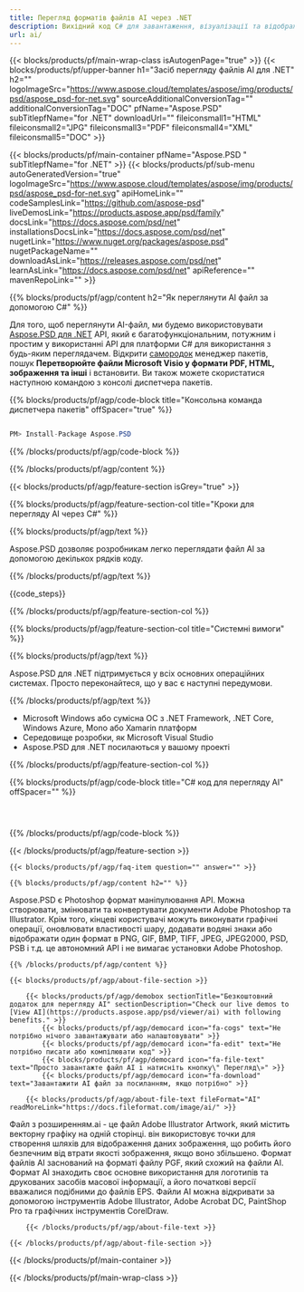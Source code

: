 ```yaml
---
title: Перегляд форматів файлів AI через .NET
description: Вихідний код C# для завантаження, візуалізації та відображення документів AI на платформах .NET Framework, NET Core, Windows Azure, Mono або Xamarin.
url: ai/
---
```


{{< blocks/products/pf/main-wrap-class isAutogenPage="true" >}}
{{< blocks/products/pf/upper-banner h1="Засіб перегляду файлів AI для .NET" h2="" logoImageSrc="https://www.aspose.cloud/templates/aspose/img/products/psd/aspose_psd-for-net.svg" sourceAdditionalConversionTag="" additionalConversionTag="DOC" pfName="Aspose.PSD" subTitlepfName="for .NET" downloadUrl="" fileiconsmall1="HTML" fileiconsmall2="JPG" fileiconsmall3="PDF" fileiconsmall4="XML" fileiconsmall5="DOC" >}}

{{< blocks/products/pf/main-container pfName="Aspose.PSD " subTitlepfName="for .NET" >}}
{{< blocks/products/pf/sub-menu autoGeneratedVersion="true" logoImageSrc="https://www.aspose.cloud/templates/aspose/img/products/psd/aspose_psd-for-net.svg" apiHomeLink="" codeSamplesLink="https://github.com/aspose-psd" liveDemosLink="https://products.aspose.app/psd/family" docsLink="https://docs.aspose.com/psd/net" installationsDocsLink="https://docs.aspose.com/psd/net" nugetLink="https://www.nuget.org/packages/aspose.psd" nugetPackageName="" downloadAsLink="https://releases.aspose.com/psd/net" learnAsLink="https://docs.aspose.com/psd/net" apiReference="" mavenRepoLink="" >}}

{{% blocks/products/pf/agp/content h2="Як переглянути AI файл за допомогою C#" %}}

Для того, щоб переглянути AI-файл, ми будемо використовувати <a href="/psd/{{< lang-code >}}net">Aspose.PSD для .NET</a> API, який є багатофункціональним, потужним і простим у використанні API для платформи C# для використання з будь-яким переглядачем. Відкрити <a href="https://www.nuget.org/packages/aspose.psd">самородок</a> менеджер пакетів, пошук <b>Перетворюйте файли Microsoft Visio у формати PDF, HTML, зображення та інші</b> і встановити. Ви також можете скористатися наступною командою з консолі диспетчера пакетів.

{{% blocks/products/pf/agp/code-block title="Консольна команда диспетчера пакетів" offSpacer="true" %}}

```cs

PM> Install-Package Aspose.PSD

```

{{% /blocks/products/pf/agp/code-block %}}

{{% /blocks/products/pf/agp/content %}}

{{< blocks/products/pf/agp/feature-section isGrey="true" >}}

{{% blocks/products/pf/agp/feature-section-col title="Кроки для перегляду AI через C#" %}}

{{% blocks/products/pf/agp/text %}}

 Aspose.PSD дозволяє розробникам легко переглядати файл AI за допомогою декількох рядків коду.

{{% /blocks/products/pf/agp/text %}}

{{code_steps}}

{{% /blocks/products/pf/agp/feature-section-col %}}

{{% blocks/products/pf/agp/feature-section-col title="Системні вимоги" %}}

{{% blocks/products/pf/agp/text %}}

 Aspose.PSD для .NET підтримується у всіх основних операційних системах. Просто переконайтеся, що у вас є наступні передумови.

{{% /blocks/products/pf/agp/text %}}

- Microsoft Windows або сумісна ОС з .NET Framework, .NET Core, Windows Azure, Mono або Xamarin платформ
- Середовище розробки, як Microsoft Visual Studio
- Aspose.PSD для .NET посилаються у вашому проекті

{{% /blocks/products/pf/agp/feature-section-col %}}

{{% blocks/products/pf/agp/code-block title="C# код для перегляду AI" offSpacer="" %}}

```cs




```

{{% /blocks/products/pf/agp/code-block %}}

{{< /blocks/products/pf/agp/feature-section >}}

    {{< blocks/products/pf/agp/faq-item question="" answer="" >}}
 

<!-- aboutfile Starts -->

    {{% blocks/products/pf/agp/content h2="" %}}

Aspose.PSD є Photoshop формат маніпулювання API. Можна створювати, змінювати та конвертувати документи Adobe Photoshop та Illustrator. Крім того, кінцеві користувачі можуть виконувати графічні операції, оновлювати властивості шару, додавати водяні знаки або відображати один формат в PNG, GIF, BMP, TIFF, JPEG, JPEG2000, PSD, PSB і т.д. це автономний API і не вимагає установки Adobe Photoshop.  



    {{% /blocks/products/pf/agp/content %}}

    {{< blocks/products/pf/agp/about-file-section >}}

        {{< blocks/products/pf/agp/demobox sectionTitle="Безкоштовний додаток для перегляду AI" sectionDescription="Check our live demos to [View AI](https://products.aspose.app/psd/viewer/ai) with following benefits." >}}
            {{< blocks/products/pf/agp/democard icon="fa-cogs" text="Не потрібно нічого завантажувати або налаштовувати" >}}
            {{< blocks/products/pf/agp/democard icon="fa-edit" text="Не потрібно писати або компілювати код" >}}
            {{< blocks/products/pf/agp/democard icon="fa-file-text" text="Просто завантажте файл AI і натисніть кнопку\" Перегляд\»" >}}
            {{< blocks/products/pf/agp/democard icon="fa-download" text="Завантажити AI файл за посиланням, якщо потрібно" >}}

        {{< blocks/products/pf/agp/about-file-text fileFormat="AI" readMoreLink="https://docs.fileformat.com/image/ai/" >}}
Файл з розширенням.ai - це файл Adobe Illustrator Artwork, який містить векторну графіку на одній сторінці. він використовує точки для створення шляхів для відображення даних зображення, що робить його безпечним від втрати якості зображення, якщо воно збільшено. Формат файлів AI заснований на форматі файлу PGF, який схожий на файли AI. Формат AI знаходить своє основне використання для логотипів та друкованих засобів масової інформації, а його початкові версії вважалися подібними до файлів EPS. Файли AI можна відкривати за допомогою інструментів Adobe Illustrator, Adobe Acrobat DC, PaintShop Pro та графічних інструментів CorelDraw.

        {{< /blocks/products/pf/agp/about-file-text >}}

    {{< /blocks/products/pf/agp/about-file-section >}}

<!-- aboutfile Ends -->



{{< /blocks/products/pf/main-container >}}
    
{{< /blocks/products/pf/main-wrap-class >}}
